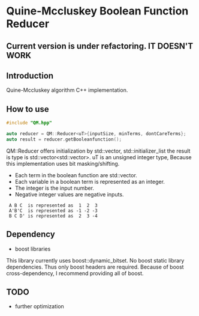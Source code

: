 # Quine-Mccluskey Boolean Function Reducer

## Current version is under refactoring. IT DOESN'T WORK

## Introduction
Quine-Mccluskey algorithm C++ implementation.

## How to use

```c++
#include "QM.hpp"

auto reducer = QM::Reducer<uT>{inputSize, minTerms, dontCareTerms};
auto result = reducer.getBooleanfunction();
```

QM::Reducer offers initialization by std::vector, std::initializer_list
the result is type is std::vector<std::vector<int>>.
uT is an unsigned integer type,
Because this implementation uses bit masking/shifting.

* Each term in the boolean function are std::vector<int>.
* Each variable in a boolean term is represented as an integer.
* The integer is the input number.
* Negative integer values are negative inputs.

```
 A B C  is represented as  1  2  3
 A'B'C  is represented as -1 -2 -3
 B C D' is represented as  2  3 -4
```

## Dependency

* boost libraries

This library currently uses boost::dynamic_bitset.
No boost static library dependencies.
Thus only boost headers are required.
Because of boost cross-dependency, I recommend providing all of boost.


## TODO

* further optimization 

